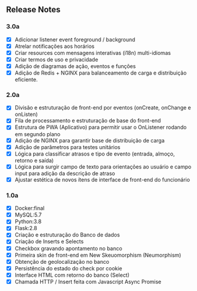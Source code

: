 ## Release Notes

### 3.0a

- [x]  Adicionar listener event foreground / background
- [x]  Atrelar notificações aos horários
- [x]  Criar resources com mensagens interativas (i18n) multi-idiomas
- [x]  Criar termos de uso e privacidade
- [x]  Adição de diagramas de ação, eventos e funções
- [x]  Adição de Redis + NGINX para balanceamento de carga e distribuição eficiente.

### 2.0a

- [x]  Divisão e estruturação de front-end por eventos (onCreate, onChange e onListen) <br>
- [x]  Fila de processamento e estruturação de base do front-end <br>
- [x]  Estrutura de PWA (Aplicativo) para permitir usar o OnListener rodando em segundo plano <br>
- [x]  Adição de NGINX para garantir base de distribuição de carga <br>
- [x]  Adição de parâmetros para testes unitários <br>
- [x]  Lógica para classificar atrasos e tipo de evento (entrada, almoço, retorno e saída) <br>
- [x]  Lógica para surgir campo de texto para orientações ao usuário e campo input para adição da descrição de atraso <br>
- [x]  Ajustar estética de novos ítens de interface de front-end do funcionário <br>

### 1.0a

- [x]  Docker:final <br>
- [x]  MySQL:5.7 <br>
- [x]  Python:3.8 <br>
- [x]  Flask:2.8 <br>
- [x]  Criação e estruturação do Banco de dados <br>
- [x]  Criação de Inserts e Selects <br>
- [x]  Checkbox gravando apontamento no banco <br>
- [x]  Primeira skin de front-end em New Skeuomorphism (Neumorphism) <br>
- [x]  Obtenção de geolocalização no banco <br>
- [x]  Persistência do estado do check por cookie <br>
- [x]  Interface HTML com retorno do banco (Select) <br>
- [x]  Chamada HTTP / Insert feita com Javascript Async Promise <br>
